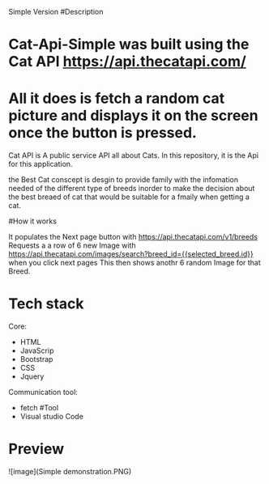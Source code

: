 Simple Version
#Description
# Cat-Api-Simple was built using the Cat API https://api.thecatapi.com/
# All it does is fetch a random cat picture and displays it on the screen once the button is pressed.
Cat API is A public service API all about Cats. In this repository, it is the Api for this application.

the Best Cat conscept is desgin to provide family with the infomation needed of the different type of breeds inorder to make the decision about the best breaed of cat that would be suitable for a fmaily when getting a cat. 

#How it works

It populates the Next page button with https://api.thecatapi.com/v1/breeds
Requests a a row of 6 new Image with https://api.thecatapi.com/images/search?breed_id={{selected_breed.id}} when you click next pages 
This then shows anothr 6 random Image for that Breed.


# Tech stack
Core:
- HTML
- JavaScrip
- Bootstrap
- CSS
- Jquery

Communication tool:
- fetch
#Tool
- Visual studio Code

# Preview

![image](Simple demonstration.PNG)

